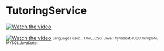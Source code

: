 # TutoringService

[![Watch the video](https://azizck.github.io/TutoringService/mockup/mockup.jpg)](https://youtu.be/TCXrVHWx8t4)

[![Watch the video](https://azizck.github.io/PROG24178_CLUZ/mockup/mockup.png)](https://youtu.be/ykkEgaiPhBA)
 <sub><sup>
 Languages used: 
 HTML, CSS, Java,Thymeleaf,JDBC Template, MYSQL,JavaScript
<p>
</sup></sub>

